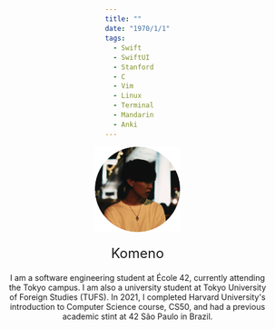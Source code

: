 ```yaml
---
title: ""
date: "1970/1/1"
tags:
  - Swift
  - SwiftUI
  - Stanford
  - C
  - Vim
  - Linux
  - Terminal
  - Mandarin
  - Anki
---
```

<div style="text-align: center; padding: 0 20px;">
  <img src="media/index/icon.png" alt="icon" width="150"/>
  <div style="font-size: 24px; margin-top: 20px;">
    Komeno
  </div>
  <p style="margin-top: 20px;">
    I am a software engineering student at École 42, currently attending the Tokyo campus. I am also a university student at Tokyo University of Foreign Studies (TUFS). In 2021, I completed Harvard University's introduction to Computer Science course, CS50, and had a previous academic stint at 42 São Paulo in Brazil.
  </p>
</div>

<style>
  body {
    margin: 0;
    padding: 0;
    display: flex;
    flex-direction: column;
    justify-content: center;
    align-items: center;
    min-height: 100vh;
  }
  body > div {
    width: fit-content;
    max-width: 100%;
    box-sizing: border-box;
  }
</style>

